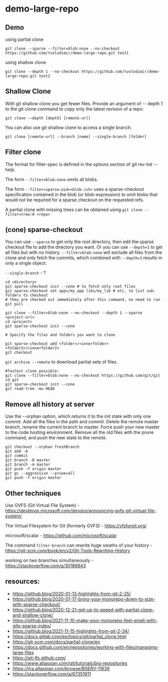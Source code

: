 # demo-large-repo

## Demo

using partial clone
```
git clone --sparse --filter=blob:none --no-checkout https://github.com/tvolodimir/demo-large-repo.git test1
```
using shallow clone
```
git clone --depth 1 --no-checkout https://github.com/tvolodimir/demo-large-repo.git test2
```

## Shallow Clone

With git shallow clone you get fewer files. Provide an argument of -- depth 1 to the git clone command to copy only the latest revision of a repo:

```git clone -–depth [depth] [remote-url]```
 
You can also use git shallow clone to access a single branch:

```git clone [remote-url] --branch [name] --single-branch [folder]```

## Filter clone
The format for filter-spec is defined in the options section of git rev-list --help.

The form `--filter=blob:none` omits all blobs.
 
The form `--filter=sparse:oid=<blob-ish>` uses a sparse-checkout specification contained in the blob (or blob-expression) <blob-ish> to omit blobs that would not be required for a sparse checkout on the requested refs.
 
A partial clone with missing trees can be obtained using `git clone --filter=tree:0 <repo>`

##  (cone) sparse-checkout

You can use `--sparse` to get only the root directory, then edit the sparse checkout file to add the directory you want. Or you can use `--depth=1` to get all files but with no history. `--filter=blob:none` will exclude all files from the clone and only fetch the commits, which combined with `--depth=1` results in only a single object.

`--single-branch` - ?
 
```
cd <directory>
git sparse-checkout init --cone # to fetch only root files
git sparse-checkout set apps/my_app libs/my_lib # etc, to list sub-folders to checkout
# they are checked out immediately after this command, no need to run git pull
```

```
git clone --filter=blob:none --no-checkout --depth 1 --sparse <project-url>
cd <project>
git sparse-checkout init --cone

# Specify the files and folders you want to clone

git sparse-checkout add <folder>/<innerfolder> <folder2>/<innerfolder2>
git checkout
```
 
`git archive --remote` to download partial sets of files.

```
#fastest clone possible:
git clone --filter=blob:none --no-checkout https://github.com/git/git
cd git
git sparse-checkout init --cone
git read-tree -mu HEAD
```
 
## Remove all history at server

Use the --orphan option, which returns it to the init state with only one commit.
Add all the files in the path and commit. 
Delete the remote master branch, rename the current branch to master.
Force push your new master to the code hosting environment. 
Remove all the old files with the prune command, and push the new state to the remote.
```
git checkout --orphan freshBranch
git add -A
git commit
git branch -D master 
git branch -m master 
git push -f origin master 
git gc --aggressive --prune=all
git push -f origin master
```
 
## Other techniques
 
 
Use GVFS (Git Virtual File System) - https://devblogs.microsoft.com/devops/announcing-gvfs-git-virtual-file-system/
 
The Virtual Filesystem for Git (formerly GVFS) - https://vfsforgit.org/
 
microsoft/scalar - https://github.com/microsoft/scalar

The command `filter-branch` can rewrite huge swaths of your history - https://git-scm.com/book/en/v2/Git-Tools-Rewriting-History
 
working on two branches simultaneously - https://stackoverflow.com/a/30186843

## resources:
- https://github.blog/2020-01-13-highlights-from-git-2-25/
- https://github.blog/2020-01-17-bring-your-monorepo-down-to-size-with-sparse-checkout/
- https://github.blog/2020-12-21-get-up-to-speed-with-partial-clone-and-shallow-clone/
- https://github.blog/2021-11-10-make-your-monorepo-feel-small-with-gits-sparse-index/
- https://github.blog/2021-11-15-highlights-from-git-2-34/
- https://docs.gitlab.com/ee/topics/git/partial_clone.html
- https://git-scm.com/docs/partial-clone/en
- https://docs.github.com/en/repositories/working-with-files/managing-large-files
- https://git-lfs.github.com/
- https://www.atlassian.com/git/tutorials/big-repositories
- https://jira.atlassian.com/browse/BSERV-11639
- https://stackoverflow.com/a/67351911

